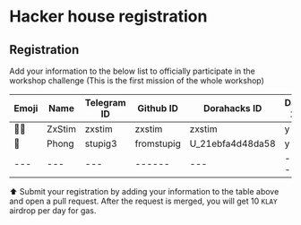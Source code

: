 # Hacker house registration

## Registration
Add your information to the below list to officially participate in the workshop challenge (This is the first mission of the whole workshop)

| Emoji | Name | Telegram ID    | Github ID | Dorahacks ID | Day 1 | Day 2 | 
| ----- | ---- | ------------------ | ------ | ------------ | ----- | ----- |
| 🧑‍⚖️    | ZxStim | zxstim           | zxstim | zxstim       |  y  |       |
| 🐷    | Phong | stupig3           | fromstupig | U_21ebfa4d48da58       |  y  |       |
| ---   | ---    | ---              | ------ | ---          | ---   | ---   |

⬆️ Submit your registration by adding your information to the table above and open a pull request. After the request is merged, you will get 10 `KLAY` airdrop per day for gas.
